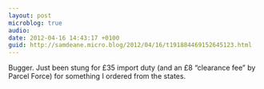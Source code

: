 ```yaml
---
layout: post
microblog: true
audio: 
date: 2012-04-16 14:43:17 +0100
guid: http://samdeane.micro.blog/2012/04/16/t191884469152645123.html
---
```

Bugger. Just been stung for £35 import duty (and an £8 “clearance fee” by Parcel Force) for something I ordered from the states.
